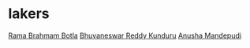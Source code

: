# lakers
[Rama Brahmam Botla](https://github.com/ramrockety/CIS641-HW2-botla)
[Bhuvaneswar Reddy Kunduru](https://github.com/Bhunakunduru/CIS641-HW2-kunduru/tree/main)
[Anusha Mandepudi](https://github.com/Anu8374/CIS641-HW2-Mandepudi.git)
